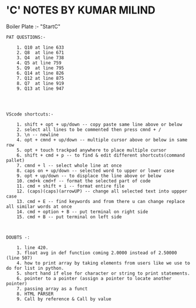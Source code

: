 # 'C' NOTES BY KUMAR MILIND
                                   

Boiler Plate :- "StartC"


       

    PAT QUESTIONS:-
        
        1. Q10 at line 633
        2. Q8  at line 671
        3. Q4  at line 738
        4. Q5 at line 759
        5. Q9  at line 795
        6. Q14 at line 826
        7. Q12 at line 875
        8. Q7  at line 919
        9. Q13 at line 947




    VScode shortcuts:-          
        
        1. shift + opt + up/down -- copy paste same line above or below
        2. select all lines to be commented then press cmnd + /
        3. \n -- newline
        4. opt + cmnd + up/down -- multiple cursor above or below in same row
        5. opt + touch trackpad anywhere to place multiple cursor
        6. shift + cmd + p -- to find & edit different shortcuts(command pallet)
        7. cmnd + l -- select whole line at once
        8. caps on + up/down -- selected word to upper or lower case
        9. opt + up/down -- to displace the line above or below
        10. cmd+k cmd+f -- format the selected part of code 
        11. cmd + shift + i -- format entire file 
        12. (caps)(caps)(arrowUP) -- change all selected text into uppper case 
        13. cmd + E -- find keywords and from there u can change replace all similar words at once
        14. cmd + option + B -- put terminal on right side 
        15. cmd + B -- put terminal on left side 
        


    DOUBTS -:             
         
        1. line 420.
        3. float avg in def function coming 2.0000 instead of 2.50000 (line 507)
        4. how to print array by taking elements from users like we use to do for list in python.
        5. short hand if else for character or string to print statements.
        6. pointer to a pointer (assign a pointer to locate another pointer)
        7. passing array as a funct
        8. HTML PARSER
        9. Call by reference & Call by value
        
